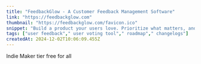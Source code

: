 ```yaml
---
title: "FeedbackGlow - A Customer Feedback Management Software"
link: "https://feedbackglow.com"
thumbnail: "https://feedbackglow.com/favicon.ico"
snippet: "Build a product your users love. Prioritize what matters, and drive product excellence"
tags: ["user feedback"," user voting tool"," roadmap"," changelogs"]
createdAt: 2024-12-02T10:06:09.455Z
---
```

Indie Maker tier free for all
